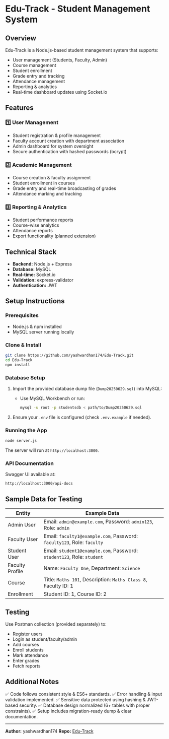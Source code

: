 # Edu-Track - Student Management System

## Overview
Edu-Track is a Node.js-based student management system that supports:
- User management (Students, Faculty, Admin)
- Course management
- Student enrollment
- Grade entry and tracking
- Attendance management
- Reporting & analytics
- Real-time dashboard updates using Socket.io

## Features
### 1️⃣ User Management
- Student registration & profile management
- Faculty account creation with department association
- Admin dashboard for system oversight
- Secure authentication with hashed passwords (bcrypt)

### 2️⃣ Academic Management
- Course creation & faculty assignment
- Student enrollment in courses
- Grade entry and real-time broadcasting of grades
- Attendance marking and tracking

### 3️⃣ Reporting & Analytics
- Student performance reports
- Course-wise analytics
- Attendance reports
- Export functionality (planned extension)

## Technical Stack
- **Backend:** Node.js + Express
- **Database:** MySQL
- **Real-time:** Socket.io
- **Validation:** express-validator
- **Authentication:** JWT

## Setup Instructions
### Prerequisites
- Node.js & npm installed
- MySQL server running locally

### Clone & Install
```bash
git clone https://github.com/yashwardhan174/Edu-Track.git
cd Edu-Track
npm install
````

### Database Setup

1. Import the provided database dump file (`Dump20250629.sql`) into MySQL:

   * Use MySQL Workbench or run:

     ```bash
     mysql -u root -p studentsdb < path/to/Dump20250629.sql
     ```

2. Ensure your `.env` file is configured (check `.env.example` if needed).

### Running the App

```bash
node server.js
```

The server will run at `http://localhost:3000`.

### API Documentation

Swagger UI available at:

```
http://localhost:3000/api-docs
```

## Sample Data for Testing

| Entity          | Example Data                                                                      |
| --------------- | --------------------------------------------------------------------------------- |
| Admin User      | Email: `admin@example.com`, Password: `admin123`, Role: `admin`                   |
| Faculty User    | Email: `faculty1@example.com`, Password: `faculty123`, Role: `faculty`            |
| Student User    | Email: `student1@example.com`, Password: `student123`, Role: `student`            |
| Faculty Profile | Name: `Faculty One`, Department: `Science`                                        |
| Course          | Title: `Maths 101`, Description: `Maths Class 8`, Faculty ID: 1 |
| Enrollment      | Student ID: 1, Course ID: 2                     |

## Testing

Use Postman collection (provided separately) to:

* Register users
* Login as student/faculty/admin
* Add courses
* Enroll students
* Mark attendance
* Enter grades
* Fetch reports

## Additional Notes

✅ Code follows consistent style & ES6+ standards.
✅ Error handling & input validation implemented.
✅ Sensitive data protected using hashing & JWT-based security.
✅ Database design normalized (6+ tables with proper constraints).
✅ Setup includes migration-ready dump & clear documentation.

---

**Author:** yashwardhan174
**Repo:** [Edu-Track](https://github.com/yashwardhan174/Edu-Track)



